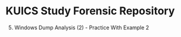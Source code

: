 KUICS Study Forensic Repository
==============================================================================

5.  Windows Dump Analysis (2) 	- Practice With Example 2